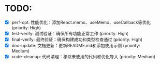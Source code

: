 # TODO:

- [x] perf-opt: 性能优化：添加React.memo、useMemo、useCallback等优化 (priority: High)
- [x] test-verify: 测试验证：确保所有功能正常工作 (priority: High)
- [x] final-verify: 最终验证：确保构建成功和类型检查通过 (priority: High)
- [x] doc-update: 文档更新：更新README.md和添加使用示例 (priority: Medium)
- [x] code-cleanup: 代码清理：移除未使用的代码和优化导入 (priority: Medium)
